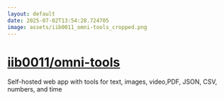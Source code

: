 ```yaml
---
layout: default
date: 2025-07-02T13:54:28.724705
image: assets/iib0011_omni-tools_cropped.png
---
```


# [iib0011/omni-tools](https://github.com/iib0011/omni-tools)

Self-hosted web app with tools for text, images, video,PDF, JSON, CSV, numbers, and time
